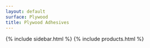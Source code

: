```yaml
---
layout: default
surface: Plywood
title: Plywood Adhesives
---
```

{% include sidebar.html %}
{% include products.html %}

